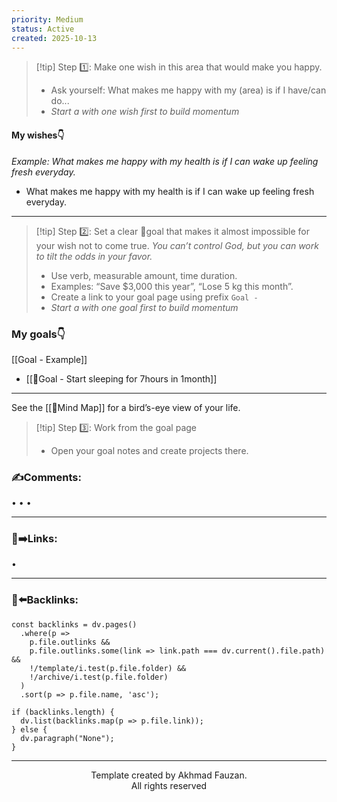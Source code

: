 ```yaml
---
priority: Medium
status: Active
created: 2025-10-13
---
```


>[!tip] Step 1️⃣: Make one wish in this area that would make you happy.
>- Ask yourself: What makes me happy with my (area) is if I have/can do...
>- *Start a with one wish first to build momentum*
#### My wishes👇
*Example: What makes me happy with my health is if I can wake up feeling fresh everyday.*
-  What makes me happy with my health is if I can wake up feeling fresh everyday.

___
>[!tip] Step 2️⃣: Set a clear 🎯goal that makes it almost impossible for your wish not to come true. 
>*You can’t control God, but you can work to tilt the odds in your favor.*
> - Use verb, measurable amount, time duration.
> - Examples: “Save $3,000 this year”, “Lose 5 kg this month”.
> - Create a link to your goal page using prefix `Goal - `
>- *Start a with one goal first to build momentum*
### My goals👇
[[Goal - Example]]
- [[🎯Goal - Start sleeping for 7hours in 1month]]
___
See the [[🧠Mind Map]] for a bird’s-eye view of your life.
> [!tip] Step 3️⃣: Work from the goal page
> - Open your goal notes and create projects there.

### ✍️Comments:
•
•
•
___
### 🔗➡️Links:
•
___
### 🔗⬅️Backlinks:
~~~dataviewjs
const backlinks = dv.pages()
  .where(p =>
    p.file.outlinks &&
    p.file.outlinks.some(link => link.path === dv.current().file.path) &&
    !/template/i.test(p.file.folder) &&
    !/archive/i.test(p.file.folder)
  )
  .sort(p => p.file.name, 'asc');

if (backlinks.length) {
  dv.list(backlinks.map(p => p.file.link));
} else {
  dv.paragraph("None");
}
~~~
___
<p align="center">Template created by Akhmad Fauzan. <br>All rights reserved</p>
